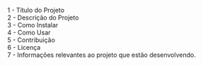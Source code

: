 1 - Título do Projeto <br>
2 - Descrição do Projeto <br>
3 - Como Instalar <br>
4 - Como Usar <br>
5 - Contribuição <br>
6 - Licença <br>
7 - Informações relevantes ao projeto que estão desenvolvendo. 
